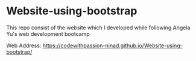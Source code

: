 # Website-using-bootstrap
This repo consist of the website which I developed while following Angela Yu's web development bootcamp

Web Address: https://codewithpassion-ninad.github.io/Website-using-bootstrap/
